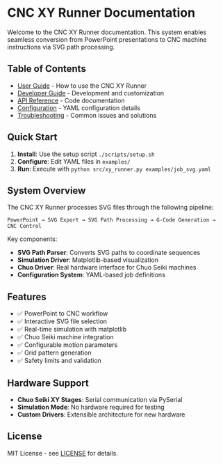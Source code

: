 # CNC XY Runner Documentation

Welcome to the CNC XY Runner documentation. This system enables seamless conversion from PowerPoint presentations to CNC machine instructions via SVG path processing.

## Table of Contents

- [User Guide](user-guide.md) - How to use the CNC XY Runner
- [Developer Guide](developer-guide.md) - Development and customization
- [API Reference](api-reference.md) - Code documentation
- [Configuration](configuration.md) - YAML configuration details
- [Troubleshooting](troubleshooting.md) - Common issues and solutions

## Quick Start

1. **Install**: Use the setup script `./scripts/setup.sh`
2. **Configure**: Edit YAML files in `examples/`
3. **Run**: Execute with `python src/xy_runner.py examples/job_svg.yaml`

## System Overview

The CNC XY Runner processes SVG files through the following pipeline:

```
PowerPoint → SVG Export → SVG Path Processing → G-Code Generation → CNC Control
```

Key components:
- **SVG Path Parser**: Converts SVG paths to coordinate sequences
- **Simulation Driver**: Matplotlib-based visualization
- **Chuo Driver**: Real hardware interface for Chuo Seiki machines
- **Configuration System**: YAML-based job definitions

## Features

- ✅ PowerPoint to CNC workflow
- ✅ Interactive SVG file selection
- ✅ Real-time simulation with matplotlib
- ✅ Chuo Seiki machine integration
- ✅ Configurable motion parameters
- ✅ Grid pattern generation
- ✅ Safety limits and validation

## Hardware Support

- **Chuo Seiki XY Stages**: Serial communication via PySerial
- **Simulation Mode**: No hardware required for testing
- **Custom Drivers**: Extensible architecture for new hardware

## License

MIT License - see [LICENSE](../LICENSE) for details.